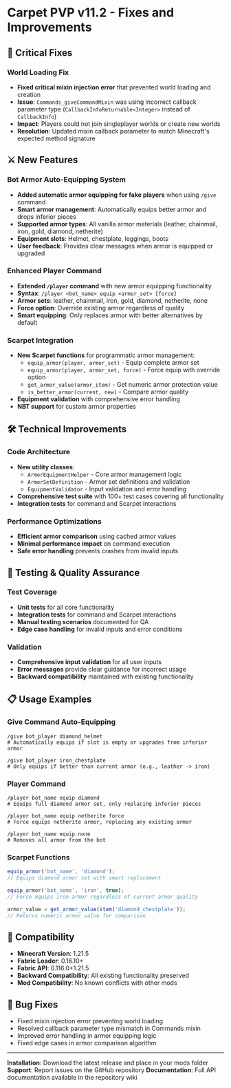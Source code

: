 # Carpet PVP v11.2 - Fixes and Improvements

## 🔧 Critical Fixes

### World Loading Fix
- **Fixed critical mixin injection error** that prevented world loading and creation
- **Issue**: `Commands_giveCommandMixin` was using incorrect callback parameter type (`CallbackInfoReturnable<Integer>` instead of `CallbackInfo`)
- **Impact**: Players could not join singleplayer worlds or create new worlds
- **Resolution**: Updated mixin callback parameter to match Minecraft's expected method signature

## ⚔️ New Features

### Bot Armor Auto-Equipping System
- **Added automatic armor equipping for fake players** when using `/give` command
- **Smart armor management**: Automatically equips better armor and drops inferior pieces
- **Supported armor types**: All vanilla armor materials (leather, chainmail, iron, gold, diamond, netherite)
- **Equipment slots**: Helmet, chestplate, leggings, boots
- **User feedback**: Provides clear messages when armor is equipped or upgraded

### Enhanced Player Command
- **Extended `/player` command** with new armor equipping functionality
- **Syntax**: `/player <bot_name> equip <armor_set> [force]`
- **Armor sets**: leather, chainmail, iron, gold, diamond, netherite, none
- **Force option**: Override existing armor regardless of quality
- **Smart equipping**: Only replaces armor with better alternatives by default

### Scarpet Integration
- **New Scarpet functions** for programmatic armor management:
  - `equip_armor(player, armor_set)` - Equip complete armor set
  - `equip_armor(player, armor_set, force)` - Force equip with override option
  - `get_armor_value(armor_item)` - Get numeric armor protection value
  - `is_better_armor(current, new)` - Compare armor quality
- **Equipment validation** with comprehensive error handling
- **NBT support** for custom armor properties

## 🛠️ Technical Improvements

### Code Architecture
- **New utility classes**:
  - `ArmorEquipmentHelper` - Core armor management logic
  - `ArmorSetDefinition` - Armor set definitions and validation
  - `EquipmentValidator` - Input validation and error handling
- **Comprehensive test suite** with 100+ test cases covering all functionality
- **Integration tests** for command and Scarpet interactions

### Performance Optimizations
- **Efficient armor comparison** using cached armor values
- **Minimal performance impact** on command execution
- **Safe error handling** prevents crashes from invalid inputs

## 🧪 Testing & Quality Assurance

### Test Coverage
- **Unit tests** for all core functionality
- **Integration tests** for command and Scarpet interactions  
- **Manual testing scenarios** documented for QA
- **Edge case handling** for invalid inputs and error conditions

### Validation
- **Comprehensive input validation** for all user inputs
- **Error messages** provide clear guidance for incorrect usage
- **Backward compatibility** maintained with existing functionality

## 📋 Usage Examples

### Give Command Auto-Equipping
```
/give bot_player diamond_helmet
# Automatically equips if slot is empty or upgrades from inferior armor

/give bot_player iron_chestplate  
# Only equips if better than current armor (e.g., leather -> iron)
```

### Player Command
```
/player bot_name equip diamond
# Equips full diamond armor set, only replacing inferior pieces

/player bot_name equip netherite force
# Force equips netherite armor, replacing any existing armor

/player bot_name equip none
# Removes all armor from the bot
```

### Scarpet Functions
```javascript
equip_armor('bot_name', 'diamond');
// Equips diamond armor set with smart replacement

equip_armor('bot_name', 'iron', true);
// Force equips iron armor regardless of current armor quality

armor_value = get_armor_value(item('diamond_chestplate'));
// Returns numeric armor value for comparison
```

## 🔄 Compatibility

- **Minecraft Version**: 1.21.5
- **Fabric Loader**: 0.16.10+
- **Fabric API**: 0.116.0+1.21.5
- **Backward Compatibility**: All existing functionality preserved
- **Mod Compatibility**: No known conflicts with other mods

## 🐛 Bug Fixes

- Fixed mixin injection error preventing world loading
- Resolved callback parameter type mismatch in Commands mixin
- Improved error handling in armor equipping logic
- Fixed edge cases in armor comparison algorithm

---

**Installation**: Download the latest release and place in your mods folder
**Support**: Report issues on the GitHub repository
**Documentation**: Full API documentation available in the repository wiki
